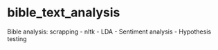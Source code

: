 # bible_text_analysis
Bible analysis: scrapping - nltk - LDA - Sentiment analysis - Hypothesis testing
